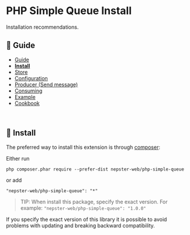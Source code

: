 PHP Simple Queue Install
========================

Installation recommendations.


## :book: Guide

* [Guide](./README.md)
* **[Install](./install.md)**
* [Store](./store.md)
* [Configuration](./configuration.md)
* [Producer (Send message)](./producer.md)
* [Consuming](./consuming.md)
* [Example](./example.md)
* [Cookbook](./cookbook.md)

<br>

## :page_facing_up: Install

The preferred way to install this extension is through [composer](http://getcomposer.org/download/):

Either run

```
php composer.phar require --prefer-dist nepster-web/php-simple-queue
```

or add

```
"nepster-web/php-simple-queue": "*"
```



> TIP:  When install this package, specify the exact version. For example: `"nepster-web/php-simple-queue": "1.0.0"`

If you specify the exact version of this library it is possible to avoid problems with updating and breaking backward compatibility.